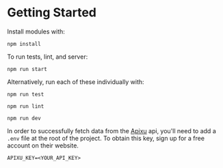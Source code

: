 # Getting Started

Install modules with:

`npm install`

To run tests, lint, and server:

`npm run start`

Alternatively, run each of these individually with:

`npm run test`

`npm run lint`

`npm run dev`

In order to successfully fetch data from the [Apixu][Apixu] api, you'll need
to add a `.env` file at the root of the project. To obtain this key, sign up
for a free account on their website.

``` .env
APIXU_KEY=<YOUR_API_KEY>
```

#


[Apixu]: https://www.apixu.com/

